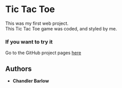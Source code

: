 # Tic Tac Toe

This was my first web project.</br>
This Tic Tac Toe game was coded, and styled by me.

### If you want to try it

Go to the GitHub project pages [here](https://chandler-barlow.github.io/Tic-Tac-Toe/)

## Authors

* **Chandler Barlow**
